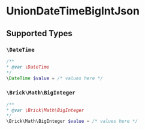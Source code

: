 # UnionDateTimeBigIntJson


## Supported Types

### `\DateTime`

```php
/**
* @var \DateTime
*/
\DateTime $value = /* values here */
```

### `\Brick\Math\BigInteger`

```php
/**
* @var \Brick\Math\BigInteger
*/
\Brick\Math\BigInteger $value = /* values here */
```

